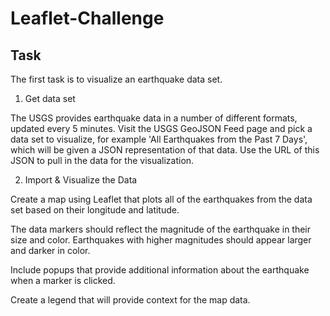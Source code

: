 # Leaflet-Challenge

## Task

The first task is to visualize an earthquake data set.
1. Get data set

The USGS provides earthquake data in a number of different formats, updated every 5 minutes. Visit the USGS GeoJSON Feed page and pick a data set to visualize, for example 'All Earthquakes from the Past 7 Days', which will be given a JSON representation of that data. Use the URL of this JSON to pull in the data for the visualization.

2. Import & Visualize the Data

Create a map using Leaflet that plots all of the earthquakes from the data set based on their longitude and latitude.

The data markers should reflect the magnitude of the earthquake in their size and color. Earthquakes with higher magnitudes should appear larger and darker in color.

Include popups that provide additional information about the earthquake when a marker is clicked.

Create a legend that will provide context for the map data.
